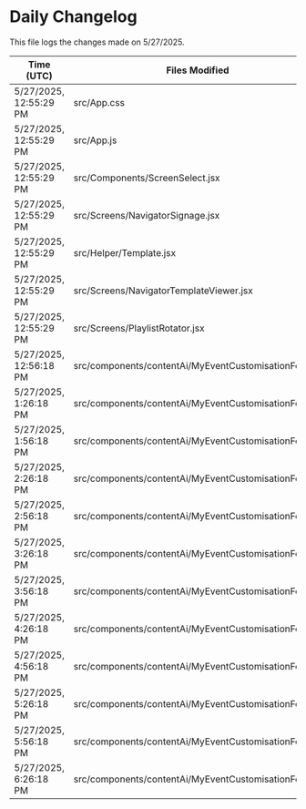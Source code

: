 # Daily Changelog

This file logs the changes made on 5/27/2025.

| Time (UTC)             | Files Modified                    | Changes (Addition/Deletion) |
|------------------------|-----------------------------------|-----------------------------|
| 5/27/2025, 12:55:29 PM | src/App.css | 0 Additions & 0 Deletions |
| 5/27/2025, 12:55:29 PM | src/App.js | 0 Additions & 2 Deletions |
| 5/27/2025, 12:55:29 PM | src/Components/ScreenSelect.jsx | 5 Additions & 14 Deletions |
| 5/27/2025, 12:55:29 PM | src/Screens/NavigatorSignage.jsx | 183 Additions & 2 Deletions |
| 5/27/2025, 12:55:29 PM | src/Helper/Template.jsx | 0 Additions & 0 Deletions |
| 5/27/2025, 12:55:29 PM | src/Screens/NavigatorTemplateViewer.jsx | 0 Additions & 0 Deletions |
| 5/27/2025, 12:55:29 PM | src/Screens/PlaylistRotator.jsx | 0 Additions & 0 Deletions |
| 5/27/2025, 12:56:18 PM | src/components/contentAi/MyEventCustomisationForm.js | 1 Additions & 1 Deletions|
| 5/27/2025, 1:26:18 PM | src/components/contentAi/MyEventCustomisationForm.js | 1 Additions & 1 Deletions|
| 5/27/2025, 1:56:18 PM | src/components/contentAi/MyEventCustomisationForm.js | 1 Additions & 1 Deletions|
| 5/27/2025, 2:26:18 PM | src/components/contentAi/MyEventCustomisationForm.js | 1 Additions & 1 Deletions|
| 5/27/2025, 2:56:18 PM | src/components/contentAi/MyEventCustomisationForm.js | 1 Additions & 1 Deletions|
| 5/27/2025, 3:26:18 PM | src/components/contentAi/MyEventCustomisationForm.js | 1 Additions & 1 Deletions|
| 5/27/2025, 3:56:18 PM | src/components/contentAi/MyEventCustomisationForm.js | 1 Additions & 1 Deletions|
| 5/27/2025, 4:26:18 PM | src/components/contentAi/MyEventCustomisationForm.js | 1 Additions & 1 Deletions|
| 5/27/2025, 4:56:18 PM | src/components/contentAi/MyEventCustomisationForm.js | 1 Additions & 1 Deletions|
| 5/27/2025, 5:26:18 PM | src/components/contentAi/MyEventCustomisationForm.js | 1 Additions & 1 Deletions|
| 5/27/2025, 5:56:18 PM | src/components/contentAi/MyEventCustomisationForm.js | 1 Additions & 1 Deletions|
| 5/27/2025, 6:26:18 PM | src/components/contentAi/MyEventCustomisationForm.js | 1 Additions & 1 Deletions|
